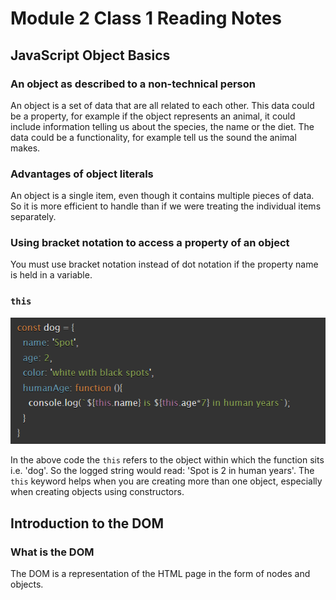 # Module 2 Class 1 Reading Notes

## JavaScript Object Basics

### An object as described to a non-technical person

An object is a set of data that are all related to each other. This data could be a property, for example if the object represents an animal, it could include information telling us about the species, the name or the diet. The data could be a functionality, for example tell us the sound the animal makes.

### Advantages of object literals

An object is a single item, even though it contains multiple pieces of data. So it is more efficient to handle than if we were treating the individual items separately.

### Using bracket notation to access a property of an object

You must use bracket notation instead of dot notation if the property name is held in a variable.

### `this`

![JS code block](/Module2/Screenshot%202023-06-19%20083326.png "JS code block")

In the above code the `this` refers to the object within which the function sits i.e. 'dog'. So the logged string would read: 'Spot is 2 in human years'. The `this` keyword helps when you are creating more than one object, especially when creating objects using constructors.

## Introduction to the DOM

### What is the DOM

The DOM is a representation of the HTML page in the form of nodes and objects.

